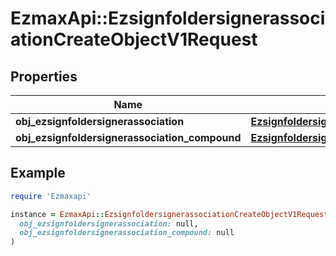 # EzmaxApi::EzsignfoldersignerassociationCreateObjectV1Request

## Properties

| Name | Type | Description | Notes |
| ---- | ---- | ----------- | ----- |
| **obj_ezsignfoldersignerassociation** | [**EzsignfoldersignerassociationRequest**](EzsignfoldersignerassociationRequest.md) |  | [optional] |
| **obj_ezsignfoldersignerassociation_compound** | [**EzsignfoldersignerassociationRequestCompound**](EzsignfoldersignerassociationRequestCompound.md) |  | [optional] |

## Example

```ruby
require 'Ezmaxapi'

instance = EzmaxApi::EzsignfoldersignerassociationCreateObjectV1Request.new(
  obj_ezsignfoldersignerassociation: null,
  obj_ezsignfoldersignerassociation_compound: null
)
```

